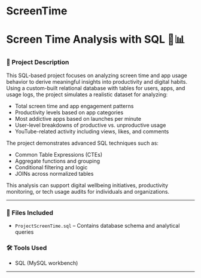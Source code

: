 # ScreenTime
# Screen Time Analysis with SQL 📱📊


### 📌 Project Description

This SQL-based project focuses on analyzing screen time and app usage behavior to derive meaningful insights into productivity and digital habits. Using a custom-built relational database with tables for users, apps, and usage logs, the project simulates a realistic dataset for analyzing:

- Total screen time and app engagement patterns  
- Productivity levels based on app categories  
- Most addictive apps based on launches per minute  
- User-level breakdowns of productive vs. unproductive usage  
- YouTube-related activity including views, likes, and comments  

The project demonstrates advanced SQL techniques such as:
- Common Table Expressions (CTEs)  
- Aggregate functions and grouping  
- Conditional filtering and logic  
- JOINs across normalized tables  

This analysis can support digital wellbeing initiatives, productivity monitoring, or tech usage audits for individuals and organizations.

---

### 📁 Files Included
- `ProjectScreenTime.sql` – Contains database schema and analytical queries

### 🛠️ Tools Used
- SQL (MySQL workbench)

---


